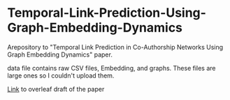 # Temporal-Link-Prediction-Using-Graph-Embedding-Dynamics
Arepository to "Temporal Link Prediction in Co-Authorship Networks Using Graph Embedding Dynamics" paper.

data file contains raw CSV files, Embedding, and graphs. These files are large ones so I couldn't upload them.

[Link](https://www.overleaf.com/project/6188ca5268439153a5c179a1) to overleaf draft of the paper
